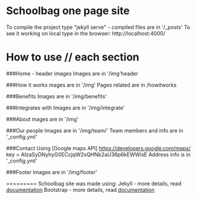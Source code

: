 Schoolbag one page site
====================

To compile the project type "jekyll serve" - compiled files are in  '/_posts'
To see it working on local type in the browser: http://localhost:4000/

# How to use // each section

###Home - header images
Images are in '/img'header

###How it works
mages are in '/img'
Pages related are in /howitworks

###Benefits
Images are in '/img/benefits'

###Integrates with
Images are in '/img/integrate'

###About
mages are in '/img'

###Our people
Images are in '/img/team/'
Team members and info are in '_config.yml'

###Contact
Using [Google maps API] https://developers.google.com/maps/
key = AIzaSyDNyhyG0ECcjqW2xQHNb2aU36p6kEWWisE
Address info is in '_config.yml'

###Footer
Images are in '/img/footer'

=========
Schoolbag site was made using:
Jekyll - more details, read [documentation](http://jekyllrb.com/)
Bootstrap - more details, read [documentation](http://getbootstrap.com/)
